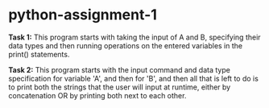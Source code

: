 # python-assignment-1 
**Task 1:**
This program starts with taking the input of A and B, specifying their data types and then running operations
on the entered variables in the print() statements.

**Task 2:**
This program starts with the input command and data type specification for variable 'A', and then for 'B',
and then all that is left to do is to print both the strings that the user will input at runtime, either by concatenation OR by printing both next to each other. 
